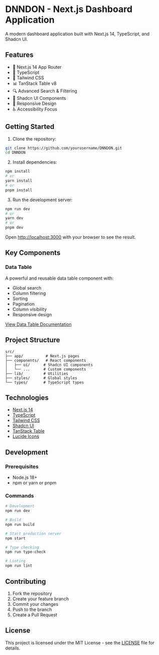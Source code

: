 # DNNDON - Next.js Dashboard Application

A modern dashboard application built with Next.js 14, TypeScript, and Shadcn UI.

## Features

- 🚀 Next.js 14 App Router
- 💎 TypeScript
- 🎨 Tailwind CSS
- 📊 TanStack Table v8
- 🔍 Advanced Search & Filtering
- 🎯 Shadcn UI Components
- 📱 Responsive Design
- ♿ Accessibility Focus

## Getting Started

1. Clone the repository:
```bash
git clone https://github.com/yourusername/DNNDON.git
cd DNNDON
```

2. Install dependencies:
```bash
npm install
# or
yarn install
# or
pnpm install
```

3. Run the development server:
```bash
npm run dev
# or
yarn dev
# or
pnpm dev
```

Open [http://localhost:3000](http://localhost:3000) with your browser to see the result.

## Key Components

### Data Table
A powerful and reusable data table component with:
- Global search
- Column filtering
- Sorting
- Pagination
- Column visibility
- Responsive design

[View Data Table Documentation](./docs/data-table.md)

## Project Structure
```
src/
├── app/          # Next.js pages
├── components/   # React components
│   ├── ui/      # Shadcn UI components
│   └── ...      # Custom components
├── lib/         # Utilities
├── styles/      # Global styles
└── types/       # TypeScript types
```

## Technologies

- [Next.js 14](https://nextjs.org/)
- [TypeScript](https://www.typescriptlang.org/)
- [Tailwind CSS](https://tailwindcss.com/)
- [Shadcn UI](https://ui.shadcn.com/)
- [TanStack Table](https://tanstack.com/table/v8)
- [Lucide Icons](https://lucide.dev/)

## Development

### Prerequisites
- Node.js 18+
- npm or yarn or pnpm

### Commands
```bash
# Development
npm run dev

# Build
npm run build

# Start production server
npm start

# Type checking
npm run type-check

# Linting
npm run lint
```

## Contributing
1. Fork the repository
2. Create your feature branch
3. Commit your changes
4. Push to the branch
5. Create a Pull Request

## License
This project is licensed under the MIT License - see the [LICENSE](LICENSE) file for details.
